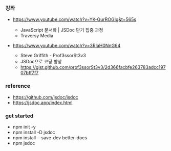 ### 강좌

-   https://www.youtube.com/watch?v=YK-GurROGIg&t=565s

    -   JavaScript 문서화 | JSDoc 단기 집중 과정
    -   Traversy Media

-   https://www.youtube.com/watch?v=3RIaH0NnG64
    -   Steve Griffith - Prof3ssorSt3v3
    -   JSDoc으로 코딩 향상
    -   https://gist.github.com/prof3ssorSt3v3/2d366facbfe263783adcc19707bff7f7

### reference

-   https://github.com/jsdoc/jsdoc
-   https://jsdoc.app/index.html

### get started

-   npm init -y
-   npm install -D jsdoc
-   npm install --save-dev better-docs
-   npm jsdoc
